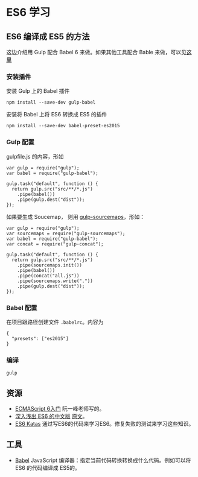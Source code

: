 # ES6 学习
## ES6 编译成 ES5 的方法
这边介绍用 Gulp 配合 Babel 6 来做。如果其他工具配合 Bable 来做，可以见[这里](http://babeljs.io/docs/setup/)

### 安装插件
安装 Gulp 上的 Babel 插件
```
npm install --save-dev gulp-babel
```

安装将 Babel 上将 ES6 转换成 ES5 的插件

```
npm install --save-dev babel-preset-es2015
```

### Gulp 配置
gulpfile.js 的内容，形如
```
var gulp = require("gulp");
var babel = require("gulp-babel");

gulp.task("default", function () {
  return gulp.src("src/**/*.js")
    .pipe(babel())
    .pipe(gulp.dest("dist"));
});
```

如果要生成 Soucemap， 则用 [gulp-sourcemaps](https://github.com/floridoo/gulp-sourcemaps)，形如：
```
var gulp = require("gulp");
var sourcemaps = require("gulp-sourcemaps");
var babel = require("gulp-babel");
var concat = require("gulp-concat");

gulp.task("default", function () {
  return gulp.src("src/**/*.js")
    .pipe(sourcemaps.init())
    .pipe(babel())
    .pipe(concat("all.js"))
    .pipe(sourcemaps.write("."))
    .pipe(gulp.dest("dist"));
});
```

### Babel 配置
在项目跟路径创建文件 `.babelrc`。内容为
```
{
  "presets": ["es2015"]
}
```

### 编译
```
gulp
```

## 资源
* [ECMAScript 6入门](http://es6.ruanyifeng.com/) 阮一峰老师写的。
* [深入浅出 ES6 的中文版](http://www.infoq.com/cn/es6-in-depth/) [原文](https://hacks.mozilla.org/category/es6-in-depth/)。
* [ES6 Katas](http://es6katas.org/) 通过写ES6的代码来学习ES6。修复失败的测试来学习这些知识。

## 工具
* [Babel](http://babeljs.io/) JavaScript 编译器：指定当前代码转换转换成什么代码。例如可以将 ES6 的代码编译成 ES5的。
